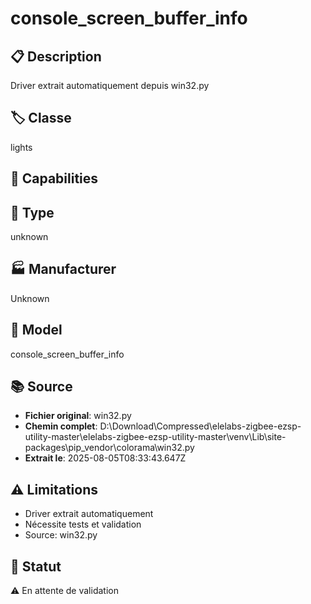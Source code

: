 # console_screen_buffer_info

## 📋 Description
Driver extrait automatiquement depuis win32.py

## 🏷️ Classe
lights

## 🔧 Capabilities


## 📡 Type
unknown

## 🏭 Manufacturer
Unknown

## 📱 Model
console_screen_buffer_info

## 📚 Source
- **Fichier original**: win32.py
- **Chemin complet**: D:\Download\Compressed\elelabs-zigbee-ezsp-utility-master\elelabs-zigbee-ezsp-utility-master\venv\Lib\site-packages\pip\_vendor\colorama\win32.py
- **Extrait le**: 2025-08-05T08:33:43.647Z

## ⚠️ Limitations
- Driver extrait automatiquement
- Nécessite tests et validation
- Source: win32.py

## 🚀 Statut
⚠️ En attente de validation
